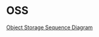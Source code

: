 # OSS

[Object Storage Sequence Diagram](https://www.processon.com/view/5ec00a397d9c08156c4709bf?fromnew=1)